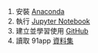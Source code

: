 1. 安裝 [Anaconda](https://www.anaconda.com/download/)
2. 執行 [Jupyter Notebook](https://jupyter.readthedocs.io/en/latest/install.html#installing-jupyter-using-anaconda-and-conda)
3. 建立並學習使用 [GitHub](https://gitbook.tw/)
4. 讀取 91app [資料集](https://drive.google.com/drive/folders/1g7Q81jHDXpJcWdhJEDl8h_wS_XmODgiB)
